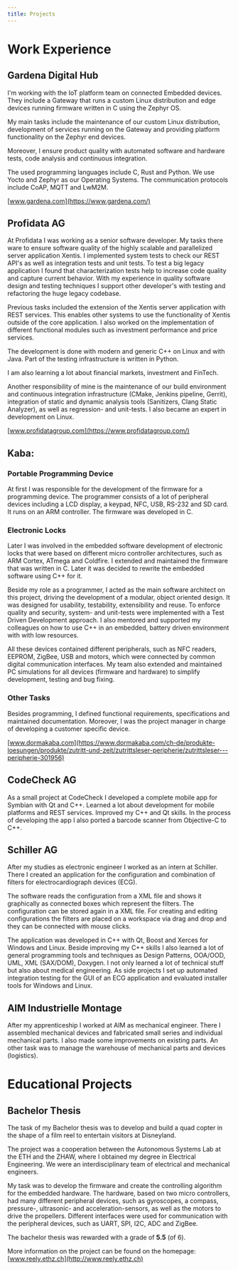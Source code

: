 ```yaml
---
title: Projects
---
```



# Work Experience

## Gardena Digital Hub

I'm working with the IoT platform team on connected Embedded devices. They include a Gateway that runs a custom Linux distribution and edge devices running firmware written in C using the Zephyr OS.

My main tasks include the maintenance of our custom Linux distribution, development of services running on the Gateway and providing platform functionality on the Zephyr end devices.

Moreover, I ensure product quality with automated software and hardware tests, code analysis and continuous integration.

The used programming languages include C, Rust and Python. We use Yocto and Zephyr as our Operating Systems. The communication protocols include CoAP, MQTT and LwM2M.

[www.gardena.com](https://www.gardena.com/)

## Profidata AG


At Profidata I was working as a senior software developer. My tasks there ware to ensure software quality of the highly scalable and parallelized server application Xentis. 
I implemented system tests to check our REST API's as well as integration tests and unit tests. To test a big legacy application I found that characterization tests help to increase code quality and capture current behavior. With my experience in quality
software design and testing techniques I support other developer's with testing and refactoring the huge legacy codebase.

Previous tasks included the extension of the Xentis server application with REST services. This enables other systems to
use the functionality of Xentis outside of the core application.
I also worked on the implementation of different functional modules such as investment performance and price services. 

The development is done with modern and generic C++ on Linux and with Java. Part of the testing infrastructure is written in Python.

I am also learning a lot about financial markets, investment and FinTech.

Another responsibility of mine is the maintenance of our build environment and continuous integration infrastructure (CMake, Jenkins pipeline, Gerrit), integration of static and dynamic analysis tools (Sanitizers, Clang Static Analyzer), as well as regression- and unit-tests. I also became an expert in development on Linux.

[www.profidatagroup.com](https://www.profidatagroup.com/)

## Kaba:

### Portable Programming Device
At first I was responsible for the development of the firmware for a programming device. The programmer consists of a lot of peripheral devices including a LCD display, a keypad, NFC, USB, RS-232 and SD card. It runs on an ARM controller. The firmware was developed in C.

### Electronic Locks

Later I was involved in the embedded software development of electronic locks that were based on different micro controller architectures, such as ARM Cortex, ATmega and Coldfire. I extended and maintained the firmware that was written in C. Later it was decided to rewrite the embedded software using C++ for it.

Beside my role as a programmer, I acted as the main software architect on this project, driving the development of a modular, object oriented design. It was designed for usability, testability, extensibility and reuse. To enforce quality and security, system- and unit-tests were implemented with a Test Driven Development approach. I also mentored and supported my colleagues on how to use C++ in an embedded, battery driven environment with with low resources.

All these devices contained different peripherals, such as NFC readers, EEPROM, ZigBee, USB and motors, which were connected by common digital communication interfaces. My team also extended and maintained PC simulations for all devices (firmware and hardware) to simplify development, testing and bug fixing.

### Other Tasks
Besides programming, I defined functional requirements, specifications and maintained documentation. Moreover, I was the project manager in charge of developing a customer specific device.


[www.dormakaba.com](https://www.dormakaba.com/ch-de/produkte-loesungen/produkte/zutritt-und-zeit/zutrittsleser-peripherie/zutrittsleser---peripherie-301956)


## CodeCheck AG
As a small project at CodeCheck I developed a
complete mobile app for Symbian with Qt and C++. Learned a lot about development for mobile platforms and REST services. Improved my C++ and Qt skills. In the process of developing the app I also ported a barcode scanner from Objective-C to C++.


## Schiller AG
After my studies as electronic engineer I worked as an intern at Schiller.
There I created an application for the configuration and combination of filters for electrocardiograph devices (ECG). 

The software reads the configuration from a XML file and shows it graphically as connected boxes which represent the filters. The configuration can be stored again in a XML file. For creating and editing configurations the filters are placed on a workspace via drag and drop and they can be connected with mouse clicks.

The application was developed in C++ with Qt, Boost and Xerces for Windows and Linux.
Beside improving my C++ skills I also learned a lot of general programming tools and techniques as Design Patterns, OOA/OOD, UML, XML (SAX/DOM), Doxygen.
I not only learned a lot of technical stuff but also about medical engineering.
As side projects I set up automated integration testing for the GUI of an ECG application and evaluated installer tools for Windows and Linux.


## AIM Industrielle Montage

After my apprenticeship I worked at AIM as mechanical engineer.
There I assembled mechanical devices and fabricated small series and individual mechanical parts. I also made some improvements on existing parts.
An other task was to manage the warehouse of mechanical parts and devices (logistics).


# Educational Projects

## Bachelor Thesis

The task of my Bachelor thesis was to develop and build a quad copter in the shape of a film reel to entertain visitors at Disneyland.

The project was a cooperation between the Autonomous Systems Lab at the ETH and the ZHAW, where I obtained my degree in Electrical Engineering.
We were an interdisciplinary team of electrical and mechanical engineers.

My task was to develop the firmware and create the controlling algorithm for the embedded hardware. The hardware, based on two micro controllers, had many different peripheral devices, such as gyroscopes, a compass, pressure-, ultrasonic- and acceleration-sensors, as well as the motors to drive the propellers. Different interfaces were used for communication with the peripheral devices, such as UART, SPI, I2C, ADC and ZigBee.

The bachelor thesis was rewarded with a grade of **5.5** (of 6).

  More information on the project can be found on the homepage: [www.reely.ethz.ch](http://www.reely.ethz.ch)
